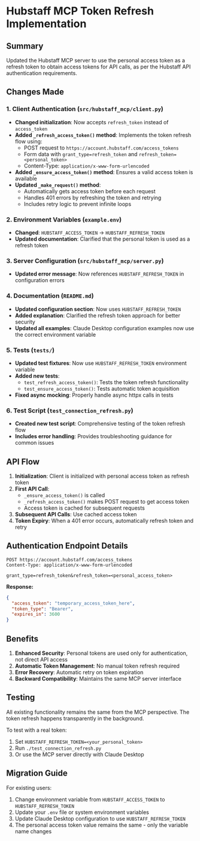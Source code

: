 # Hubstaff MCP Token Refresh Implementation

## Summary

Updated the Hubstaff MCP server to use the personal access token as a refresh token to obtain access tokens for API calls, as per the Hubstaff API authentication requirements.

## Changes Made

### 1. Client Authentication (`src/hubstaff_mcp/client.py`)
- **Changed initialization**: Now accepts `refresh_token` instead of `access_token`
- **Added `_refresh_access_token()` method**: Implements the token refresh flow using:
  - POST request to `https://account.hubstaff.com/access_tokens`
  - Form data with `grant_type=refresh_token` and `refresh_token=<personal_token>`
  - Content-Type: `application/x-www-form-urlencoded`
- **Added `_ensure_access_token()` method**: Ensures a valid access token is available
- **Updated `_make_request()` method**: 
  - Automatically gets access token before each request
  - Handles 401 errors by refreshing the token and retrying
  - Includes retry logic to prevent infinite loops

### 2. Environment Variables (`example.env`)
- **Changed**: `HUBSTAFF_ACCESS_TOKEN` → `HUBSTAFF_REFRESH_TOKEN`
- **Updated documentation**: Clarified that the personal token is used as a refresh token

### 3. Server Configuration (`src/hubstaff_mcp/server.py`)
- **Updated error message**: Now references `HUBSTAFF_REFRESH_TOKEN` in configuration errors

### 4. Documentation (`README.md`)
- **Updated configuration section**: Now uses `HUBSTAFF_REFRESH_TOKEN`
- **Added explanation**: Clarified the refresh token approach for better security
- **Updated all examples**: Claude Desktop configuration examples now use the correct environment variable

### 5. Tests (`tests/`)
- **Updated test fixtures**: Now use `HUBSTAFF_REFRESH_TOKEN` environment variable
- **Added new tests**: 
  - `test_refresh_access_token()`: Tests the token refresh functionality
  - `test_ensure_access_token()`: Tests automatic token acquisition
- **Fixed async mocking**: Properly handle async httpx calls in tests

### 6. Test Script (`test_connection_refresh.py`)
- **Created new test script**: Comprehensive testing of the token refresh flow
- **Includes error handling**: Provides troubleshooting guidance for common issues

## API Flow

1. **Initialization**: Client is initialized with personal access token as refresh token
2. **First API Call**: 
   - `_ensure_access_token()` is called
   - `_refresh_access_token()` makes POST request to get access token
   - Access token is cached for subsequent requests
3. **Subsequent API Calls**: Use cached access token
4. **Token Expiry**: When a 401 error occurs, automatically refresh token and retry

## Authentication Endpoint Details

```http
POST https://account.hubstaff.com/access_tokens
Content-Type: application/x-www-form-urlencoded

grant_type=refresh_token&refresh_token=<personal_access_token>
```

**Response:**
```json
{
  "access_token": "temporary_access_token_here",
  "token_type": "Bearer",
  "expires_in": 3600
}
```

## Benefits

1. **Enhanced Security**: Personal tokens are used only for authentication, not direct API access
2. **Automatic Token Management**: No manual token refresh required
3. **Error Recovery**: Automatic retry on token expiration
4. **Backward Compatibility**: Maintains the same MCP server interface

## Testing

All existing functionality remains the same from the MCP perspective. The token refresh happens transparently in the background.

To test with a real token:
1. Set `HUBSTAFF_REFRESH_TOKEN=<your_personal_token>`
2. Run `./test_connection_refresh.py`
3. Or use the MCP server directly with Claude Desktop

## Migration Guide

For existing users:
1. Change environment variable from `HUBSTAFF_ACCESS_TOKEN` to `HUBSTAFF_REFRESH_TOKEN`
2. Update your `.env` file or system environment variables
3. Update Claude Desktop configuration to use `HUBSTAFF_REFRESH_TOKEN`
4. The personal access token value remains the same - only the variable name changes

